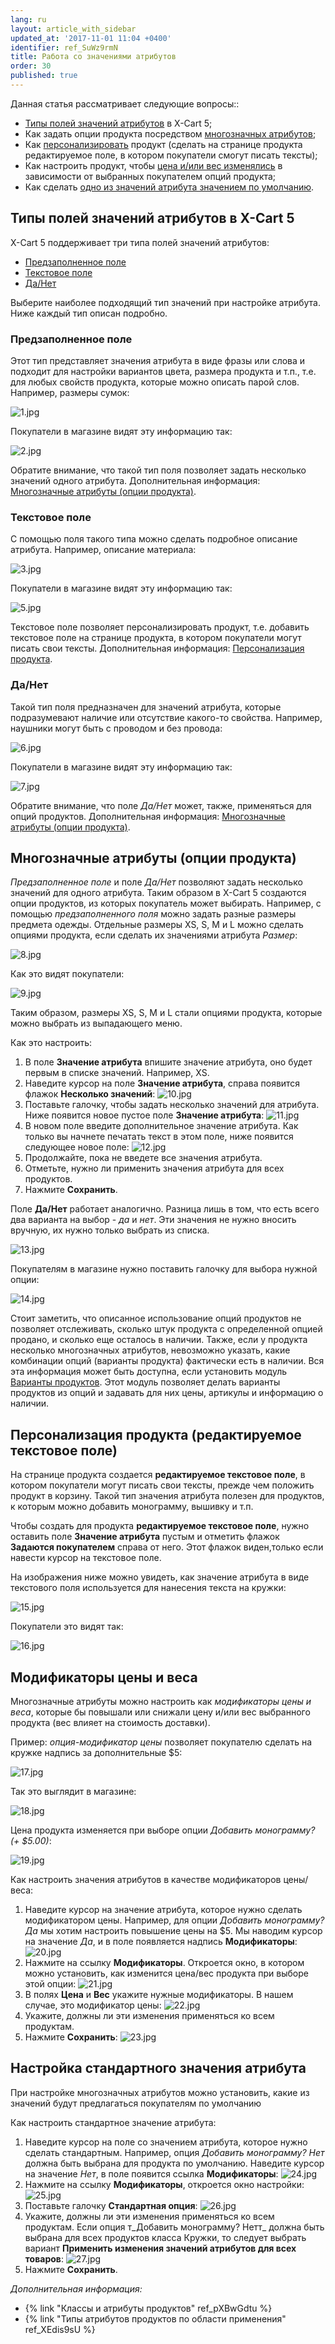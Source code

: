 ```yaml
---
lang: ru
layout: article_with_sidebar
updated_at: '2017-11-01 11:04 +0400'
identifier: ref_SuWz9rmN
title: Работа со значениями атрибутов
order: 30
published: true
---
```

Данная статья рассматривает следующие вопросы::

*   [Типы полей значений атрибутов](#x-cart-5)  в X-Cart 5;
*   Как задать опции продукта посредством [многозначных атрибутов](#section-3);
*   Как [персонализировать](#section-4) продукт (сделать на странице продукта редактируемое поле, в котором покупатели смогут писать тексты);
*   Как настроить продукт, чтобы [цена и/или вес изменялись](#section-5) в зависимости от выбранных покупателем опций продукта;
*   Как сделать [одно из значений атрибута значением по умолчанию](#section-6).

## Типы полей значений атрибутов в X-Cart 5

X-Cart 5 поддерживает три типа полей значений атрибутов:

*   [Предзаполненное поле](#section)
*   [Текстовое поле](#section-1)
*   [Да/Нет](#section-2)

Выберите наиболее подходящий тип значений при настройке атрибута. Ниже каждый тип описан подробно.

### Предзаполненное поле

Этот тип представляет значения атрибута в виде фразы или слова и подходит для настройки вариантов цвета, размера продукта и т.п., т.е. для любых свойств продукта, которые можно описать парой слов. Например, размеры сумок:

![1.jpg]({{site.baseurl}}/attachments/ref_SuWz9rmN/1.jpg)

Покупатели в магазине видят эту информацию так:

![2.jpg]({{site.baseurl}}/attachments/ref_SuWz9rmN/2.jpg)

Обратите внимание, что такой тип поля позволяет задать несколько значений одного атрибута. Дополнительная информация: [Многозначные атрибуты (опции продукта)](#multi-value-attributes-product-options).

### Текстовое поле

С помощью поля такого типа можно сделать подробное описание атрибута. Например, описание материала:

![3.jpg]({{site.baseurl}}/attachments/ref_SuWz9rmN/3.jpg)

Покупатели в магазине видят эту информацию так:

![5.jpg]({{site.baseurl}}/attachments/ref_SuWz9rmN/5.jpg)

Текстовое поле позволяет персонализировать продукт, т.е. добавить текстовое поле на странице продукта, в котором покупатели могут писать свои тексты. Дополнительная информация: [Персонализация продукта](#personilization-options-editable-textarea).

### Да/Нет

Такой тип поля предназначен для значений атрибута, которые подразумевают наличие или отсутствие какого-то свойства. Например, наушники могут быть с проводом и без провода:

![6.jpg]({{site.baseurl}}/attachments/ref_SuWz9rmN/6.jpg)

Покупатели в магазине видят эту информацию так:

![7.jpg]({{site.baseurl}}/attachments/ref_SuWz9rmN/7.jpg)

Обратите внимание, что поле _Да/Нет_ может, также, применяться для опций продуктов. Дополнительная информация: [Многозначные атрибуты (опции продукта)](#multi-value-attributes-product-options).

## Многозначные атрибуты (опции продукта)

_Предзаполненное поле_ и поле _Да/Нет_ позволяют задать несколько значений для одного атрибута. Таким образом в  X-Cart 5 создаются опции продуктов, из которых покупатель может выбирать. Например, с помощью _предзаполненного поля_ можно задать разные размеры предмета одежды. Отдельные размеры XS, S, M и L можно сделать опциями продукта, если сделать их значениями атрибута _Размер_:

![8.jpg]({{site.baseurl}}/attachments/ref_SuWz9rmN/8.jpg)

Как это видят покупатели:

![9.jpg]({{site.baseurl}}/attachments/ref_SuWz9rmN/9.jpg)

Таким образом, размеры  XS, S, M и L стали опциями продукта, которые можно выбрать из выпадающего меню.

Как это настроить:

1.  В поле **Значение атрибута** впишите значение атрибута, оно будет первым в списке значений. Например,  XS.
2.  Наведите курсор на поле **Значение атрибута**, справа появится флажок **Несколько значений**:
    ![10.jpg]({{site.baseurl}}/attachments/ref_SuWz9rmN/10.jpg)
3.  Поставьте галочку, чтобы задать несколько значений для атрибута. Ниже появится новое пустое поле **Значение атрибута**:
    ![11.jpg]({{site.baseurl}}/attachments/ref_SuWz9rmN/11.jpg)
4.  В новом поле введите дополнительное значение атрибута. Как только вы начнете печатать текст в этом поле, ниже появится следующее новое поле:
    ![12.jpg]({{site.baseurl}}/attachments/ref_SuWz9rmN/12.jpg)
5.  Продолжайте, пока не введете все значения атрибута.
6.  Отметьте, нужно ли применить значения атрибута для всех продуктов.
7.  Нажмите **Сохранить**.

Поле **Да/Нет** работает аналогично. Разница лишь в том, что есть всего два варианта на выбор - _да_ и _нет_.  Эти значения не нужно вносить вручную, их нужно только выбрать из списка.

![13.jpg]({{site.baseurl}}/attachments/ref_SuWz9rmN/13.jpg)

Покупателям в магазине нужно поставить галочку для выбора нужной опции:

![14.jpg]({{site.baseurl}}/attachments/ref_SuWz9rmN/14.jpg)

Стоит заметить, что описанное использование опций продуктов не позволяет отслеживать, сколько штук продукта с определенной опцией продано, и сколько еще осталось в наличии. Также, если у продукта несколько многозначных атрибутов, невозможно указать, какие комбинации опций (варианты продукта) фактически есть в наличии. Вся эта информация может быть доступна, если установить модуль [Варианты продуктов](http://www.x-cart.com/extensions/addons/product-variants.html). Этот модуль позволяет делать варианты продуктов из опций и задавать для них цены, артикулы и информацию о наличии. 

## Персонализация продукта (редактируемое текстовое поле)

На странице продукта создается **редактируемое текстовое поле**, в котором покупатели могут писать свои тексты, прежде чем положить продукт в корзину. Такой тип значения атрибута полезен для продуктов, к которым можно добавить монограмму, вышивку и т.п.

Чтобы создать для продукта **редактируемое текстовое поле**, нужно оставить поле **Значение атрибута** пустым и отметить флажок **Задаются покупателем** справа от него. Этот флажок виден,только если навести курсор на текстовое поле. 

На изображения ниже можно увидеть, как значение атрибута в виде текстового поля используется для нанесения текста на кружки:

![15.jpg]({{site.baseurl}}/attachments/ref_SuWz9rmN/15.jpg)

Покупатели это видят так:

![16.jpg]({{site.baseurl}}/attachments/ref_SuWz9rmN/16.jpg)

## Модификаторы цены и веса

Многозначные атрибуты можно настроить как _модификаторы цены и веса_, которые бы повышали или снижали цену и/или вес выбранного продукта (вес влияет на стоимость доставки).  

Пример: _опция-модификатор цены_ позволяет покупателю сделать на кружке надпись за дополнительные $5: 

![17.jpg]({{site.baseurl}}/attachments/ref_SuWz9rmN/17.jpg)

Так это выглядит в магазине:

![18.jpg]({{site.baseurl}}/attachments/ref_SuWz9rmN/18.jpg)

Цена продукта изменяется при выборе опции _Добавить монограмму? (+ $5.00)_:

![19.jpg]({{site.baseurl}}/attachments/ref_SuWz9rmN/19.jpg)

Как настроить значения атрибутов в качестве модификаторов цены/веса:

1.  Наведите курсор на значение атрибута, которое нужно сделать модификатором цены. Например, для опции _Добавить монограмму? Да_ мы хотим настроить повышение цены на $5. Мы наводим курсор на значение _Да_, и в поле появляется надпись **Модификаторы**:
    ![20.jpg]({{site.baseurl}}/attachments/ref_SuWz9rmN/20.jpg)
2.  Нажмите на ссылку **Модификаторы**. Откроется окно, в котором можно установить, как изменится цена/вес продукта при выборе этой опции:
    ![21.jpg]({{site.baseurl}}/attachments/ref_SuWz9rmN/21.jpg)
3.  В полях **Цена** и **Вес** укажите нужные модификаторы. В нашем случае, это модификатор цены:
    ![22.jpg]({{site.baseurl}}/attachments/ref_SuWz9rmN/22.jpg)
4.  Укажите, должны ли эти изменения применяться ко всем продуктам.
5.  Нажмите **Сохранить**:
    ![23.jpg]({{site.baseurl}}/attachments/ref_SuWz9rmN/23.jpg)
    
## Настройка стандартного значения атрибута

При настройке многозначных атрибутов можно установить, какие из значений будут предлагаться покупателям по умолчанию 

Как настроить стандартное значение атрибута:

1.  Наведите курсор на поле со значением атрибута, которое нужно сделать стандартным. Например, опция _Добавить монограмму? Нет_ должна быть выбрана для продукта по умолчанию. Наведите курсор на значение _Нет_, в поле появится ссылка **Модификаторы**:
    ![24.jpg]({{site.baseurl}}/attachments/ref_SuWz9rmN/24.jpg)
2.  Нажмите на ссылку **Модификаторы**, откроется окно настройки:
    ![25.jpg]({{site.baseurl}}/attachments/ref_SuWz9rmN/25.jpg)
3.  Поставьте галочку **Стандартная опция**:
    ![26.jpg]({{site.baseurl}}/attachments/ref_SuWz9rmN/26.jpg)
4.  Укажите, должны ли эти изменения применяться ко всем продуктам. Если опция т_Добавить монограмму? Нетт_ должна быть выбрана для всех продуктов класса Кружки, то следует выбрать вариант **Применить изменения значений атрибутов для всех товаров**:
    ![27.jpg]({{site.baseurl}}/attachments/ref_SuWz9rmN/27.jpg)
5.  Нажмите **Сохранить**.
    
_Дополнительная информация:_

*   {% link "Классы и атрибуты продуктов" ref_pXBwGdtu %}
*   {% link "Типы атрибутов продуктов по области применения" ref_XEdis9sU %}

